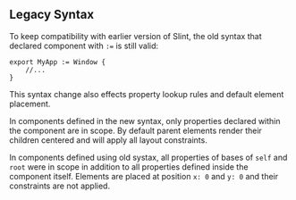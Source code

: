 ## Legacy Syntax

To keep compatibility with earlier version of Slint, the old syntax that declared component with
`:=` is still valid:

```slint,no-preview
export MyApp := Window {
    //...
}
```

This syntax change also effects property lookup rules and default element placement.

In components defined in the new syntax, only properties declared within the component are in scope.
By default parent elements render their children centered and will apply all layout constraints.

In components defined using old systax, all properties of bases of `self` and `root` were in scope
in addition to all properties defined inside the component itself. Elements are placed at position
`x: 0` and `y: 0` and their constraints are not applied.
